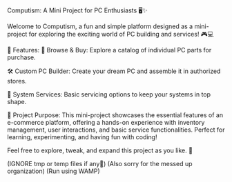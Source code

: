Computism: A Mini Project for PC Enthusiasts 🖥️✨

Welcome to Computism, a fun and simple platform designed as a mini-project for exploring the exciting world of PC building and services! 🎮💻

🌟 Features:
🛒 Browse & Buy: Explore a catalog of individual PC parts for purchase.

🛠️ Custom PC Builder: Create your dream PC and assemble it in authorized stores.

🔧 System Services: Basic servicing options to keep your systems in top shape.

🎯 Project Purpose:
This mini-project showcases the essential features of an e-commerce platform, offering a hands-on experience with inventory management, user interactions, and basic service functionalities. Perfect for learning, experimenting, and having fun with coding!


Feel free to explore, tweak, and expand this project as you like. 🌈

(IGNORE tmp or temp files if any🙂)
(Also sorry for the messed up organization)
(Run using WAMP)
